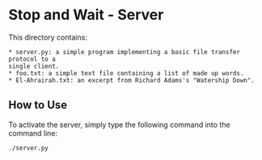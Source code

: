 # Stop and Wait - Server

This directory contains:
~~~
* server.py: a simple program implementing a basic file transfer protocol to a
single client.
* foo.txt: a simple text file containing a list of made up words.
* El-Ahrairah.txt: an excerpt from Richard Adams's "Watership Down".
~~~

## How to Use

To activate the server, simply type the following command into the command
line:
~~~
./server.py
~~~
